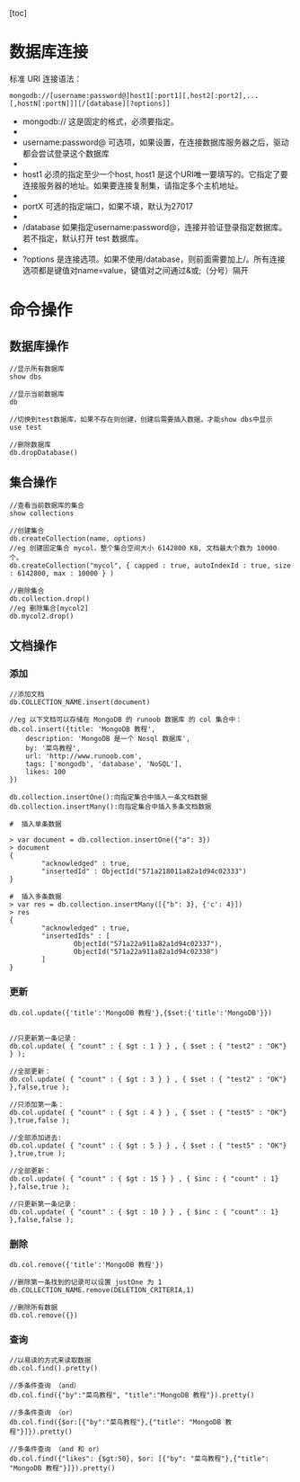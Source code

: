 [toc]

# 数据库连接
标准 URI 连接语法：
```
mongodb://[username:password@]host1[:port1][,host2[:port2],...[,hostN[:portN]]][/[database][?options]]
```
- mongodb:// 这是固定的格式，必须要指定。
- 
- username:password@ 可选项，如果设置，在连接数据库服务器之后，驱动都会尝试登录这个数据库
- 
- host1 必须的指定至少一个host, host1 是这个URI唯一要填写的。它指定了要连接服务器的地址。如果要连接复制集，请指定多个主机地址。
- 
- portX 可选的指定端口，如果不填，默认为27017
- 
- /database 如果指定username:password@，连接并验证登录指定数据库。若不指定，默认打开 test 数据库。
- 
- ?options 是连接选项。如果不使用/database，则前面需要加上/。所有连接选项都是键值对name=value，键值对之间通过&或;（分号）隔开

# 命令操作
## 数据库操作

```
//显示所有数据库
show dbs

//显示当前数据库
db

//切换到test数据库，如果不存在则创建，创建后需要插入数据，才能show dbs中显示
use test

//删除数据库
db.dropDatabase()
```

## 集合操作

```
//查看当前数据库的集合
show collections

//创建集合
db.createCollection(name, options)
//eg 创建固定集合 mycol，整个集合空间大小 6142800 KB, 文档最大个数为 10000 个。
db.createCollection("mycol", { capped : true, autoIndexId : true, size : 6142800, max : 10000 } )

//删除集合
db.collection.drop()
//eg 删除集合[mycol2]
db.mycol2.drop()
```

## 文档操作
### 添加
```
//添加文档
db.COLLECTION_NAME.insert(document)

//eg 以下文档可以存储在 MongoDB 的 runoob 数据库 的 col 集合中：
db.col.insert({title: 'MongoDB 教程', 
    description: 'MongoDB 是一个 Nosql 数据库',
    by: '菜鸟教程',
    url: 'http://www.runoob.com',
    tags: ['mongodb', 'database', 'NoSQL'],
    likes: 100
})

db.collection.insertOne():向指定集合中插入一条文档数据
db.collection.insertMany():向指定集合中插入多条文档数据

#  插入单条数据

> var document = db.collection.insertOne({"a": 3})
> document
{
        "acknowledged" : true,
        "insertedId" : ObjectId("571a218011a82a1d94c02333")
}

#  插入多条数据
> var res = db.collection.insertMany([{"b": 3}, {'c': 4}])
> res
{
        "acknowledged" : true,
        "insertedIds" : [
                ObjectId("571a22a911a82a1d94c02337"),
                ObjectId("571a22a911a82a1d94c02338")
        ]
}
```
### 更新

```
db.col.update({'title':'MongoDB 教程'},{$set:{'title':'MongoDB'}})


//只更新第一条记录：
db.col.update( { "count" : { $gt : 1 } } , { $set : { "test2" : "OK"} } );

//全部更新：
db.col.update( { "count" : { $gt : 3 } } , { $set : { "test2" : "OK"} },false,true );

//只添加第一条：
db.col.update( { "count" : { $gt : 4 } } , { $set : { "test5" : "OK"} },true,false );

//全部添加进去:
db.col.update( { "count" : { $gt : 5 } } , { $set : { "test5" : "OK"} },true,true );

//全部更新：
db.col.update( { "count" : { $gt : 15 } } , { $inc : { "count" : 1} },false,true );

//只更新第一条记录：
db.col.update( { "count" : { $gt : 10 } } , { $inc : { "count" : 1} },false,false );

```

### 删除

```
db.col.remove({'title':'MongoDB 教程'})

//删除第一条找到的记录可以设置 justOne 为 1
db.COLLECTION_NAME.remove(DELETION_CRITERIA,1)

//删除所有数据
db.col.remove({})
```

### 查询

```
//以易读的方式来读取数据
db.col.find().pretty()

//多条件查询 （and）
db.col.find({"by":"菜鸟教程", "title":"MongoDB 教程"}).pretty()

//多条件查询 （or）
db.col.find({$or:[{"by":"菜鸟教程"},{"title": "MongoDB 教程"}]}).pretty()

//多条件查询 （and 和 or）
db.col.find({"likes": {$gt:50}, $or: [{"by": "菜鸟教程"},{"title": "MongoDB 教程"}]}).pretty()
```
